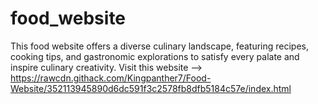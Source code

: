 # food_website
This food website offers a diverse culinary landscape, featuring recipes, cooking tips, and gastronomic explorations to satisfy every palate and inspire culinary creativity.
Visit this website --> https://rawcdn.githack.com/Kingpanther7/Food-Website/352113945890d6dc591f3c2578fb8dfb5184c57e/index.html 

